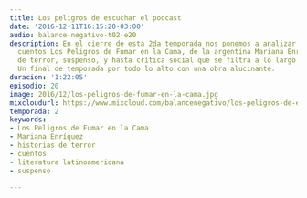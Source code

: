 ```yaml
---
title: Los peligros de escuchar el podcast
date: '2016-12-11T16:15:20-03:00'
audio: balance-negativo-t02-e20
description: En el cierre de esta 2da temporada nos ponemos a analizar el libro de
  cuentos Los Peligros de Fumar en la Cama, de la argentina Mariana Enríquez; historias
  de terror, suspenso, y hasta crítica social que se filtra a lo largo de la obra.
  Un final de temporada por todo lo alto con una obra alucinante.
duracion: '1:22:05'
episodio: 20
image: 2016/12/los-peligros-de-fumar-en-la-cama.jpg
mixcloudurl: https://www.mixcloud.com/balancenegativo/los-peligros-de-escuchar-el-podcast/
temporada: 2
keywords:
- Los Peligros de Fumar en la Cama
- Mariana Enríquez
- historias de terror
- cuentos
- literatura latinoamericana
- suspenso

---
```

